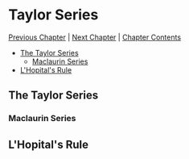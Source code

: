 # Taylor Series <!-- omit in toc -->

[Previous Chapter][prev] | [Next Chapter][next] | [Chapter Contents][index]

[prev]: ./02geometry
[next]: ./04hyperbolic
[index]: ./index

- [The Taylor Series](#the-taylor-series)
  - [Maclaurin Series](#maclaurin-series)
- [L'Hopital's Rule](#lhopitals-rule)

## The Taylor Series

### Maclaurin Series

## L'Hopital's Rule
